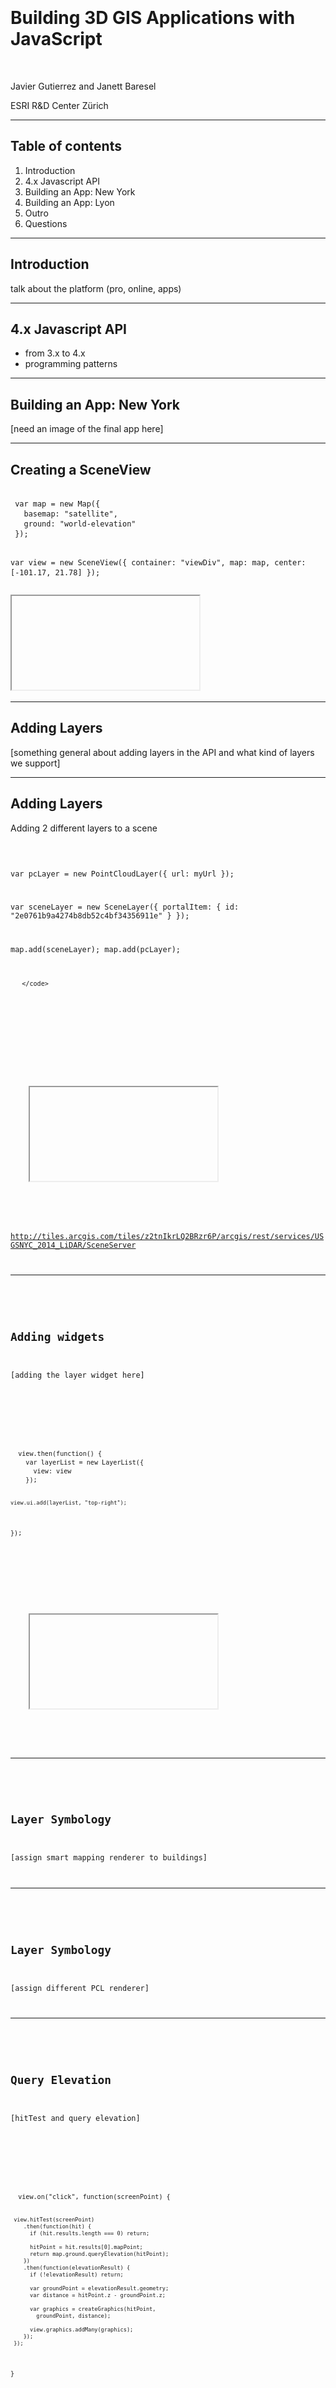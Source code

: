 <!-- .slide: data-background="images/Picture1.png" -->

<div style="padding-top: 100px"/>


<!-- .slide: data-background="images/Picture1.png" -->

#  Building 3D GIS Applications with JavaScript

<br>

Javier Gutierrez and Janett Baresel

ESRI R&amp;D Center Zürich

---

<!-- .slide: data-background="images/Picture2.png" -->

## Table of contents
1. Introduction
1. 4.x Javascript API
1. Building an App: New York
1. Building an App: Lyon
1. Outro
1. Questions

---

<!-- .slide: data-background="images/Picture2.png" -->

## Introduction

talk about the platform (pro, online, apps)

---

<!-- .slide: data-background="images/Picture2.png" -->

## 4.x Javascript API

- from 3.x to 4.x
- programming patterns

---

<!-- .slide: data-background="images/Picture2.png" -->

## Building an App: New York

[need an image of the final app here]

---

<!-- .slide: data-background="images/Picture2.png" -->

## Creating a SceneView


<div class="twos">
  <div class="snippet">
  <pre><code class="lang-js hljs javascript">
 var map = new Map({
   basemap: "satellite",
   ground: "world-elevation"
 });


 var view = new SceneView({
   container: "viewDiv",
   map: map,
   center: [-101.17, 21.78]
 });</code>
   </pre>
  <!--<svg data-play-frame="frame-auto-cast" class="play-code" viewBox="0 0 24 24"><path fill="#999" d="M12,20.14C7.59,20.14 4,16.55 4,12.14C4,7.73 7.59,4.14 12,4.14C16.41,4.14 20,7.73 20,12.14C20,16.55 16.41,20.14 12,20.14M12,2.14A10,10 0 0,0 2,12.14A10,10 0 0,0 12,22.14A10,10 0 0,0 22,12.14C22,6.61 17.5,2.14 12,2.14M10,16.64L16,12.14L10,7.64V16.64Z" /></svg>-->
  </div>
  <div class="snippet-preview">
    <iframe id="frame-auto-cast" data-src="./snippets/01-basics.html"></iframe>
  </div>
</div>

---

<!-- .slide: data-background="images/Picture2.png" -->

## Adding Layers

[something general about adding layers in the API and what kind of layers we support]

---


<!-- .slide: data-background="images/Picture2.png" -->

## Adding Layers

Adding 2 different layers to a scene


<div class="twos">
  <div class="snippet">
  <pre><code class="lang-js hljs javascript">


 var pcLayer = new PointCloudLayer({
   url: myUrl
 });

 var sceneLayer = new SceneLayer({
   portalItem: {
     id: "2e0761b9a4274b8db52c4bf34356911e"
   }
 });

 map.add(sceneLayer);
 map.add(pcLayer);


       </code>
   </pre>
  <!--<svg data-play-frame="frame-auto-cast" class="play-code" viewBox="0 0 24 24"><path fill="#999" d="M12,20.14C7.59,20.14 4,16.55 4,12.14C4,7.73 7.59,4.14 12,4.14C16.41,4.14 20,7.73 20,12.14C20,16.55 16.41,20.14 12,20.14M12,2.14A10,10 0 0,0 2,12.14A10,10 0 0,0 12,22.14A10,10 0 0,0 22,12.14C22,6.61 17.5,2.14 12,2.14M10,16.64L16,12.14L10,7.64V16.64Z" /></svg>-->
  </div>
  <div class="snippet-preview">
    <iframe id="frame-auto-cast" data-src="./snippets/02-basics.html"></iframe>
  </div>
</div>

http://tiles.arcgis.com/tiles/z2tnIkrLQ2BRzr6P/arcgis/rest/services/USGSNYC_2014_LiDAR/SceneServer


---

<!-- .slide: data-background="images/Picture2.png" -->


## Adding widgets

[adding the layer widget here]

<div class="twos">
  <div class="snippet">
  <pre><code class="lang-js hljs javascript">
  view.then(function() {
    var layerList = new LayerList({
      view: view
    });

    view.ui.add(layerList, "top-right");
  });
         </code>
   </pre>
  <!--<svg data-play-frame="frame-auto-cast" class="play-code" viewBox="0 0 24 24"><path fill="#999" d="M12,20.14C7.59,20.14 4,16.55 4,12.14C4,7.73 7.59,4.14 12,4.14C16.41,4.14 20,7.73 20,12.14C20,16.55 16.41,20.14 12,20.14M12,2.14A10,10 0 0,0 2,12.14A10,10 0 0,0 12,22.14A10,10 0 0,0 22,12.14C22,6.61 17.5,2.14 12,2.14M10,16.64L16,12.14L10,7.64V16.64Z" /></svg>-->
  </div>
  <div class="snippet-preview">
    <iframe id="frame-auto-cast" data-src="./snippets/03-widget.html"></iframe>
  </div>
</div>

---

<!-- .slide: data-background="images/Picture2.png" -->

## Layer Symbology

[assign smart mapping renderer to buildings]


---

<!-- .slide: data-background="images/Picture2.png" -->

## Layer Symbology

[assign different PCL renderer]

---

<!-- .slide: data-background="images/Picture2.png" -->

## Query Elevation
[hitTest and query elevation]

<div class="twos">
  <div class="snippet">
  <pre><code class="lang-js hljs javascript">
  view.on("click", function(screenPoint) {

     view.hitTest(screenPoint)
        .then(function(hit) {
          if (hit.results.length === 0) return;

          hitPoint = hit.results[0].mapPoint;
          return map.ground.queryElevation(hitPoint);
        })
        .then(function(elevationResult) {
          if (!elevationResult) return;

          var groundPoint = elevationResult.geometry;
          var distance = hitPoint.z - groundPoint.z;

          var graphics = createGraphics(hitPoint,
            groundPoint, distance);

          view.graphics.addMany(graphics);
        });
     });
  }
  </code>
   </pre>
  <!--<svg data-play-frame="frame-auto-cast" class="play-code" viewBox="0 0 24 24"><path fill="#999" d="M12,20.14C7.59,20.14 4,16.55 4,12.14C4,7.73 7.59,4.14 12,4.14C16.41,4.14 20,7.73 20,12.14C20,16.55 16.41,20.14 12,20.14M12,2.14A10,10 0 0,0 2,12.14A10,10 0 0,0 12,22.14A10,10 0 0,0 22,12.14C22,6.61 17.5,2.14 12,2.14M10,16.64L16,12.14L10,7.64V16.64Z" /></svg>-->
  </div>
  <div class="snippet-preview">
    <iframe id="frame-auto-cast" data-src="./snippets/06-hitTest.html"></iframe>
  </div>
</div>
---

<!-- .slide: data-background="images/Picture2.png" -->

## Building an App: Lyon
[image of the final scene]

---

<!-- .slide: data-background="images/Picture2.png" -->

## Declutter

[app with toggle to show declutter off/on]

---

<!-- .slide: data-background="images/Picture2.png" -->

## Improve Perspective

[app with toggle to show improve perspective off/on]

---

<!-- .slide: data-background="images/Picture2.png" -->

## Callout Lines

[app with toggle to turn callout lines off/on]

---

<!-- .slide: data-background="images/Picture2.png" -->

## 3D Models

[showing how to add realistic models to a scene]

---

<!-- .slide: data-background="images/Picture2.png" -->

## Webscene loading

[loading a webscene with exactly the same config]

---


<!-- .slide: data-background="images/Picture2.png" -->

## Popups and webscene saving

[changing a popup and saving a scene]
[link to load the webscene in SV]

---

<!-- .slide: data-background="images/Picture2.png" -->

## More API: Presentation

- slide contains: viewpoint, layer visibility, basemap, environment + metadata

```
webscene.presentation = {
  slides : []
}

// capture current scene state
var slide = Slide.createFrom(view);

// re-apply the stored state
slide.applyTo(view);

```

---

<!-- .slide: data-background="images/Picture2.png" -->

## More API: Global - local
<table  class="reveal">
    <tr>
      <td>Global</td>
      <td>Local</td>
    </tr>
    <tr>
      <td>geographic, global extent, spherical</td>
      <td>projected, local extent, planar</td>
    </tr>

    <tr>
      <td><img src="./images/global.png" style="max-height: 500px"/></td>
      <td><img src="./images/local.png" style="max-height: 500px"/></td>
    </tr>
  </table>

---

<!-- .slide: data-background="images/Picture2.png" -->

## More API: Global - local
```
scene = new WebScene({
  viewingMode: 'local',
});
```

```
scene = new WebScene({
  viewingMode: 'global',
});
```
---

<!-- .slide: data-background="images/Picture2.png" -->

## More API: Clipping

- clipping is only supported for local scenes
```
scene = new WebScene({
    viewingMode: 'local',
    clippingArea: {
      xmin: 344556.17949990794,
      ymin: 3786680.957522931,
      xmax: 368905.9689491527,
      ymax: 3801033.594521225,
      spatialReference: { wkid: 26711 }
    },
    clippingEnabled: true
});
```
---

<!-- .slide: data-background="images/Picture2.png" -->
## More API: External Rendering
<table  class="reveal">
    <tr>
      <td><img src="./images/external renderer1.png" style="max-height: 500px"/></td>
      <td><a href="http://developers.arcgis.com/javascript/latest/sample-code/scene-external-renderer/live/index.html"><img src="./images/external renderer2.png" style="max-height: 500px"/></a></td>
    </tr>
  </table>



